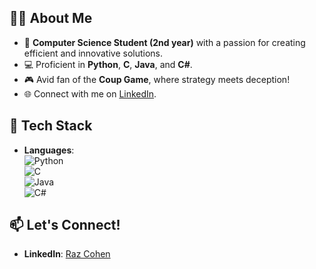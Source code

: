 ## 🧑‍💻 About Me  
- 🎯 **Computer Science Student (2nd year)** with a passion for creating efficient and innovative solutions.  
- 💻 Proficient in **Python**, **C**, **Java**, and **C#**.  
- 🎮 Avid fan of the **Coup Game**, where strategy meets deception!  
- 🌐 Connect with me on [LinkedIn](https://www.linkedin.com/in/raz-cohen-p/).  

## 🚀 Tech Stack  
- **Languages**:  
  ![Python](https://img.shields.io/badge/Python-3776AB?style=for-the-badge&logo=python&logoColor=white)  
  ![C](https://img.shields.io/badge/C-A8B9CC?style=for-the-badge&logo=c&logoColor=white)  
  ![Java](https://img.shields.io/badge/Java-007396?style=for-the-badge&logo=java&logoColor=white)  
  ![C#](https://img.shields.io/badge/C%23-239120?style=for-the-badge&logo=c-sharp&logoColor=white)  

## 📫 Let's Connect!  
- **LinkedIn**: [Raz Cohen](https://www.linkedin.com/in/raz-cohen-p/)
